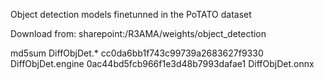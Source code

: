 Object detection models finetunned in the PoTATO dataset

Download from: sharepoint:/R3AMA/weights/object_detection

md5sum DiffObjDet.*
cc0da6bb1f743c99739a2683627f9330  DiffObjDet.engine
0ac44bd5fcb966f1e3d48b7993dafae1  DiffObjDet.onnx
